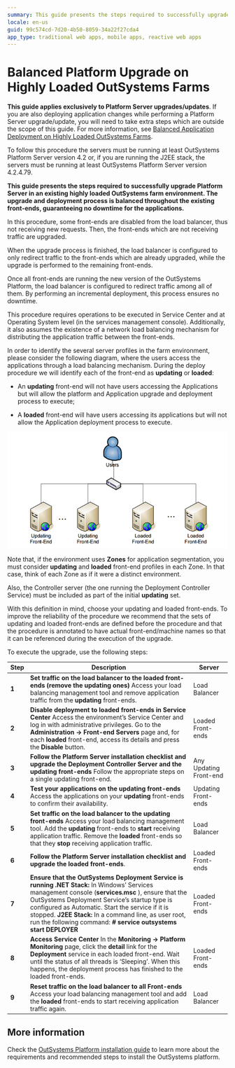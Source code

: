 ```yaml
---
summary: This guide presents the steps required to successfully upgrade Platform Server in an existing highly loaded OutSystems farm environment. The upgrade and deployment process is balanced throughout the existing front-ends, guaranteeing no downtime for the applications.
locale: en-us
guid: 99c574cd-7d20-4b50-8059-34a22f27cda4
app_type: traditional web apps, mobile apps, reactive web apps
---
```


# Balanced Platform Upgrade on Highly Loaded OutSystems Farms

<div class="warning" markdown="1">

**This guide applies exclusively to Platform Server upgrades/updates**. If you are also deploying application changes while performing a Platform Server upgrade/update, you will need to take extra steps which are outside the scope of this guide. For more information, see [Balanced Application Deployment on Highly Loaded OutSystems Farms](https://success.outsystems.com/Documentation/11/Managing_the_Applications_Lifecycle/Deploy_Applications/Balanced_application_deployment).

To follow this procedure the servers must be running at least OutSystems Platform Server version 4.2 or, if you are running the J2EE stack, the servers must be running at least OutSystems Platform Server version 4.2.4.79.

</div>

**This guide presents the steps required to successfully upgrade Platform Server in an existing highly loaded OutSystems farm environment. The upgrade and deployment process is balanced throughout the existing front-ends, guaranteeing no downtime for the applications.**

In this procedure, some front-ends are disabled from the load balancer, thus not receiving new requests. Then, the front-ends which are not receiving traffic are upgraded.

When the upgrade process is finished, the load balancer is configured to only redirect traffic to the front-ends which are already upgraded, while the upgrade is performed to the remaining front-ends.

Once all front-ends are running the new version of the OutSystems Platform, the load balancer is configured to redirect traffic among all of them. By performing an incremental deployment, this process ensures no downtime.

<div class="info" markdown="1">
This procedure requires operations to be executed in Service Center and at Operating System level (in the services management console). Additionally, it also assumes the existence of a network load balancing mechanism for distributing the application traffic between the front-ends.
</div>

In order to identify the several server profiles in the farm environment, please consider the following diagram, where the users access the applications through a load balancing mechanism. During the deploy procedure we will identify each of the front-end as **updating** or **loaded**:

* An **updating** front-end will not have users accessing the Applications but will allow the platform and Application upgrade and deployment process to execute;

* A **loaded** front-end will have users accessing its applications but will not allow the Application deployment process to execute. 

![](images/balanced-upgrade-highly-loaded-farms_0.png) 

Note that, if the environment uses **Zones** for application segmentation, you must consider **updating** and **loaded** front-end profiles in each Zone. In that case, think of each Zone as if it were a distinct environment.

Also, the Controller server (the one running the Deployment Controller Service) must be included as part of the initial **updating** set. 

With this definition in mind, choose your updating and loaded front-ends. To improve the reliability of the procedure we recommend that the sets of updating and loaded front-ends are defined before the procedure and that the procedure is annotated to have actual front-end/machine names so that it can be referenced during the execution of the upgrade.

To execute the upgrade, use the following steps:

| Step |Description | Server |
|-------|-------|---------|
| **1** | **Set traffic on the load balancer to the loaded front-ends (remove the updating ones)**  Access your load balancing management tool and remove application traffic from the **updating**  front-ends.| Load Balancer |
| **2** | **Disable deployment to loaded front-ends in Service Center**  Access the environment’s Service Center and log in with administrative privileges. Go to the **Administration  -> Front-end Servers**  page and, for each **loaded** front-end, access its details and press the **Disable** button.  | Loaded Front-ends|
| **3** | **Follow the Platform Server installation checklist and upgrade the Deployment Controller Server and the updating front-ends**  Follow the appropriate steps on a single  updating front-end.| Any Updating Front-end |
| **4** | **Test your applications on the updating front-ends**  Access the applications on your **updating**  front-ends to confirm their availability.| Updating Front-ends|
| **5** | **Set traffic on the load balancer to the updating front-ends**  Access your load balancing management tool. Add the **updating**  front-ends to **start**  receiving application traffic. Remove the **loaded**  front-ends so that they **stop**  receiving application traffic.| Load Balancer|
| **6** | **Follow the Platform Server installation checklist and upgrade the loaded front-ends**.| Loaded Front-ends |
| **7** | **Ensure that the OutSystems Deployment Service is running**  **.NET Stack:** In Windows’ Services management console (**services.msc** ), ensure that the OutSystems Deployment Service’s startup type is configured as Automatic. Start the service if it is stopped.  **J2EE Stack:** In a command line, as user root, run the following command: **# service outsystems start DEPLOYER** | Loaded Front-ends |
| **8** | **Access Service Center**  In the **Monitoring  -> Platform Monitoring**  page, click the **detail**  link for the **Deployment**  service in each loaded front-end. Wait until the status of all threads is ‘Sleeping’. When this happens, the deployment process has finished to the loaded front-ends.| Loaded Front-ends|
| **9** | **Reset traffic on the load balancer to all Front-ends**  Access your load balancing management tool and add the **loaded**  front-ends to start receiving application traffic again.| Load Balancer|

## More information

Check the [OutSystems Platform installation guide](https://success.outsystems.com/Documentation/11/Setting_Up_OutSystems) to learn more about the requirements and recommended steps to install the OutSystems platform.

